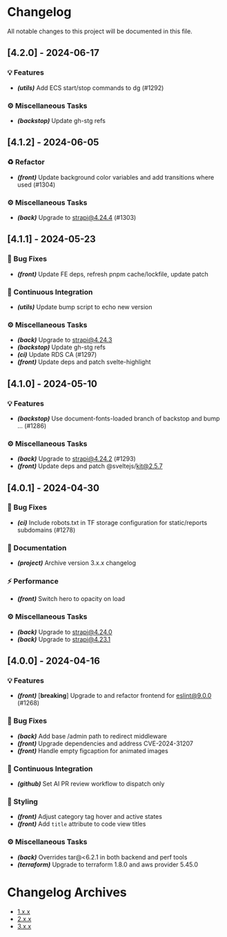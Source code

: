 # Changelog

All notable changes to this project will be documented in this file.

## [4.2.0] - 2024-06-17

### 💡 Features

- ***(utils)*** Add ECS start/stop commands to dg (#1292)

### ⚙️  Miscellaneous Tasks

- ***(backstop)*** Update gh-stg refs

## [4.1.2] - 2024-06-05

### ♻️  Refactor

- ***(front)*** Update background color variables and add transitions where used (#1304)

### ⚙️  Miscellaneous Tasks

- ***(back)*** Upgrade to strapi@4.24.4 (#1303)

## [4.1.1] - 2024-05-23

### 🐛 Bug Fixes

- ***(front)*** Update FE deps, refresh pnpm cache/lockfile, update patch

### 💚 Continuous Integration

- ***(utils)*** Update bump script to echo new version

### ⚙️  Miscellaneous Tasks

- ***(back)*** Upgrade to strapi@4.24.3
- ***(backstop)*** Update gh-stg refs
- ***(ci)*** Update RDS CA (#1297)
- ***(front)*** Update deps and patch svelte-highlight

## [4.1.0] - 2024-05-10

### 💡 Features

- ***(backstop)*** Use document-fonts-loaded branch of backstop and bump … (#1286)

### ⚙️  Miscellaneous Tasks

- ***(back)*** Upgrade to strapi@4.24.2 (#1293)
- ***(front)*** Update deps and patch @sveltejs/kit@2.5.7

## [4.0.1] - 2024-04-30

### 🐛 Bug Fixes

- ***(ci)*** Include robots.txt in TF storage configuration for static/reports subdomains (#1278)

### 📜 Documentation

- ***(project)*** Archive version 3.x.x changelog

### ⚡️ Performance

- ***(front)*** Switch hero to opacity on load

### ⚙️  Miscellaneous Tasks

- ***(back)*** Upgrade to strapi@4.24.0
- ***(back)*** Upgrade to strapi@4.23.1

## [4.0.0] - 2024-04-16

### 💡 Features

- ***(front)*** [**breaking**] Upgrade to and refactor frontend for eslint@9.0.0 (#1268)

### 🐛 Bug Fixes

- ***(back)*** Add base /admin path to redirect middleware
- ***(front)*** Upgrade dependencies and address CVE-2024-31207
- ***(front)*** Handle empty figcaption for animated images

### 💚 Continuous Integration

- ***(github)*** Set AI PR review workflow to dispatch only

### 🪮  Styling

- ***(front)*** Adjust category tag hover and active states
- ***(front)*** Add `title` attribute to code view titles

### ⚙️  Miscellaneous Tasks

- ***(back)*** Overrides tar@<6.2.1 in both backend and perf tools
- ***(terraform)*** Upgrade to terraform 1.8.0 and aws provider 5.45.0

# Changelog Archives

- [1.x.x](_ci/_changelog/1.md)
- [2.x.x](_ci/_changelog/2.md)
- [3.x.x](_ci/_changelog/3.md)